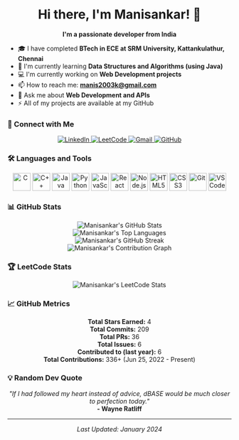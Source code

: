 <center>

# Hi there, I'm Manisankar! 👋

**I'm a passionate developer from India**

</center>

- 🎓 I have completed **BTech in ECE at SRM University, Kattankulathur, Chennai**
- 🌱 I'm currently learning **Data Structures and Algorithms (using Java)**
- 💻 I'm currently working on **Web Development projects**
- 📫 How to reach me: **manis2003k@gmail.com**
- 💬 Ask me about **Web Development and APIs**
- ⚡ All of my projects are available at my GitHub

### 🔗 Connect with Me
<p align="center">
  <a href="https://www.linkedin.com/in/manisankar21k">
    <img src="https://img.shields.io/badge/LinkedIn-0077B5?style=for-the-badge&logo=linkedin&logoColor=white" alt="LinkedIn"/>
  </a>
  <a href="https://leetcode.com/u/manisankar21/">
    <img src="https://img.shields.io/badge/LeetCode-FFA116?style=for-the-badge&logo=leetcode&logoColor=black" alt="LeetCode"/>
  </a>
  <a href="mailto:manis2003k@gmail.com">
    <img src="https://img.shields.io/badge/Gmail-D14836?style=for-the-badge&logo=gmail&logoColor=white" alt="Gmail"/>
  </a>
  <a href="https://github.com/manisankar21k">
    <img src="https://img.shields.io/badge/GitHub-100000?style=for-the-badge&logo=github&logoColor=white" alt="GitHub"/>
  </a>
</p>

### 🛠️ Languages and Tools
<p align="center">
  <img src="https://cdn.jsdelivr.net/gh/devicons/devicon/icons/c/c-original.svg" alt="C" width="40" height="40"/>
  <img src="https://cdn.jsdelivr.net/gh/devicons/devicon/icons/cplusplus/cplusplus-original.svg" alt="C++" width="40" height="40"/>
  <img src="https://cdn.jsdelivr.net/gh/devicons/devicon/icons/java/java-original.svg" alt="Java" width="40" height="40"/>
  <img src="https://cdn.jsdelivr.net/gh/devicons/devicon/icons/python/python-original.svg" alt="Python" width="40" height="40"/>
  <img src="https://cdn.jsdelivr.net/gh/devicons/devicon/icons/javascript/javascript-original.svg" alt="JavaScript" width="40" height="40"/>
  <img src="https://cdn.jsdelivr.net/gh/devicons/devicon/icons/react/react-original.svg" alt="React" width="40" height="40"/>
  <img src="https://cdn.jsdelivr.net/gh/devicons/devicon/icons/nodejs/nodejs-original.svg" alt="Node.js" width="40" height="40"/>
  <img src="https://cdn.jsdelivr.net/gh/devicons/devicon/icons/html5/html5-original.svg" alt="HTML5" width="40" height="40"/>
  <img src="https://cdn.jsdelivr.net/gh/devicons/devicon/icons/css3/css3-original.svg" alt="CSS3" width="40" height="40"/>
  <img src="https://cdn.jsdelivr.net/gh/devicons/devicon/icons/git/git-original.svg" alt="Git" width="40" height="40"/>
  <img src="https://cdn.jsdelivr.net/gh/devicons/devicon/icons/vscode/vscode-original.svg" alt="VS Code" width="40" height="40"/>
</p>

### 📊 GitHub Stats
<p align="center">
  <img src="https://github-readme-stats.vercel.app/api?username=manisankar21k&show_icons=true&theme=radical&hide_border=true" alt="Manisankar's GitHub Stats" />
  <br/>
  <img src="https://github-readme-stats.vercel.app/api/top-langs/?username=manisankar21k&layout=compact&theme=radical&hide_border=true" alt="Manisankar's Top Languages" />
  <br/>
  <img src="https://github-readme-streak-stats.herokuapp.com/?user=manisankar21k&theme=radical&hide_border=true" alt="Manisankar's GitHub Streak" />
  <br/>
  <img src="https://github-readme-activity-graph.vercel.app/graph?username=manisankar21k&theme=radical&hide_border=true&area=true" alt="Manisankar's Contribution Graph" />
</p>

### 🏆 LeetCode Stats
<p align="center">
  <img src="https://leetcard.jacoblin.cool/manisankar21?theme=dark&font=Karma&ext=contest" alt="Manisankar's LeetCode Stats" />
</p>

### 📈 GitHub Metrics
<div align="center">
  
  **Total Stars Earned:** 4  
  **Total Commits:** 209  
  **Total PRs:** 36  
  **Total Issues:** 6  
  **Contributed to (last year):** 6  
  **Total Contributions:** 336+ (Jun 25, 2022 - Present)

</div>

### 💡 Random Dev Quote
<div align="center">
  
*"If I had followed my heart instead of advice, dBASE would be much closer to perfection today."*  
**- Wayne Ratliff**

</div>

---

<div align="center">
  
*Last Updated: January 2024*

</div>
